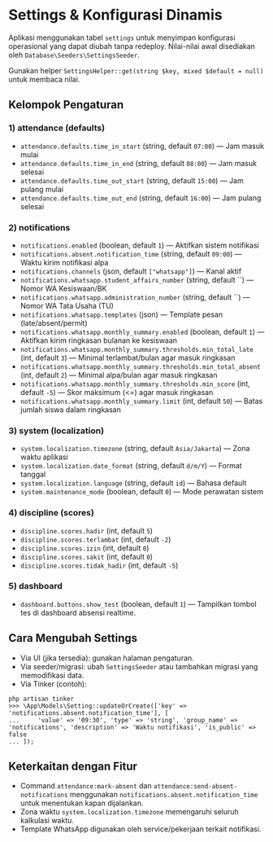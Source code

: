 # Settings & Konfigurasi Dinamis

Aplikasi menggunakan tabel `settings` untuk menyimpan konfigurasi operasional yang dapat diubah tanpa redeploy. Nilai-nilai awal disediakan oleh `Database\Seeders\SettingsSeeder`.

Gunakan helper `SettingsHelper::get(string $key, mixed $default = null)` untuk membaca nilai.

## Kelompok Pengaturan

### 1) attendance (defaults)
- `attendance.defaults.time_in_start` (string, default `07:00`) — Jam masuk mulai
- `attendance.defaults.time_in_end` (string, default `08:00`) — Jam masuk selesai
- `attendance.defaults.time_out_start` (string, default `15:00`) — Jam pulang mulai
- `attendance.defaults.time_out_end` (string, default `16:00`) — Jam pulang selesai

### 2) notifications
- `notifications.enabled` (boolean, default `1`) — Aktifkan sistem notifikasi
- `notifications.absent.notification_time` (string, default `09:00`) — Waktu kirim notifikasi alpa
- `notifications.channels` (json, default `["whatsapp"]`) — Kanal aktif
- `notifications.whatsapp.student_affairs_number` (string, default ``) — Nomor WA Kesiswaan/BK
- `notifications.whatsapp.administration_number` (string, default ``) — Nomor WA Tata Usaha (TU)
- `notifications.whatsapp.templates` (json) — Template pesan (late/absent/permit)
- `notifications.whatsapp.monthly_summary.enabled` (boolean, default `1`) — Aktifkan kirim ringkasan bulanan ke kesiswaan
- `notifications.whatsapp.monthly_summary.thresholds.min_total_late` (int, default `3`) — Minimal terlambat/bulan agar masuk ringkasan
- `notifications.whatsapp.monthly_summary.thresholds.min_total_absent` (int, default `2`) — Minimal alpa/bulan agar masuk ringkasan
- `notifications.whatsapp.monthly_summary.thresholds.min_score` (int, default `-5`) — Skor maksimum (<=) agar masuk ringkasan
- `notifications.whatsapp.monthly_summary.limit` (int, default `50`) — Batas jumlah siswa dalam ringkasan

### 3) system (localization)
- `system.localization.timezone` (string, default `Asia/Jakarta`) — Zona waktu aplikasi
- `system.localization.date_format` (string, default `d/m/Y`) — Format tanggal
- `system.localization.language` (string, default `id`) — Bahasa default
- `system.maintenance_mode` (boolean, default `0`) — Mode perawatan sistem

### 4) discipline (scores)
- `discipline.scores.hadir` (int, default `5`)
- `discipline.scores.terlambat` (int, default `-2`)
- `discipline.scores.izin` (int, default `0`)
- `discipline.scores.sakit` (int, default `0`)
- `discipline.scores.tidak_hadir` (int, default `-5`)

### 5) dashboard
- `dashboard.buttons.show_test` (boolean, default `1`) — Tampilkan tombol tes di dashboard absensi realtime.

## Cara Mengubah Settings
- Via UI (jika tersedia): gunakan halaman pengaturan.
- Via seeder/migrasi: ubah `SettingsSeeder` atau tambahkan migrasi yang memodifikasi data.
- Via Tinker (contoh):
```
php artisan tinker
>>> \App\Models\Setting::updateOrCreate(['key' => 'notifications.absent.notification_time'], [
...     'value' => '09:30', 'type' => 'string', 'group_name' => 'notifications', 'description' => 'Waktu notifikasi', 'is_public' => false
... ]);
```

## Keterkaitan dengan Fitur
- Command `attendance:mark-absent` dan `attendance:send-absent-notifications` menggunakan `notifications.absent.notification_time` untuk menentukan kapan dijalankan.
- Zona waktu `system.localization.timezone` memengaruhi seluruh kalkulasi waktu.
- Template WhatsApp digunakan oleh service/pekerjaan terkait notifikasi.
